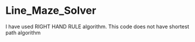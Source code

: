 # Line_Maze_Solver
I have used RIGHT HAND RULE algorithm. This code does not have shortest path algorithm
